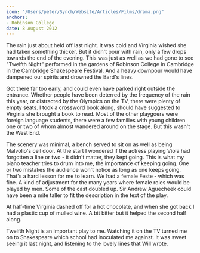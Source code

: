 ```yaml
---
icon: "/Users/peter/Synch/Website/Articles/Films/drama.png"
anchors:
- Robinson College
date: 8 August 2012
---
```

The rain just about held off last night. It was cold and Virginia
wished she had taken something thicker.  But it didn't pour with
rain, only a few drops towards the end of the evening.  This was
just as well as we had gone to see "Twelfth Night" performed in the
gardens of Robinson College in Cambridge in the Cambridge
Shakespeare Festival.  And a heavy downpour would have dampened our
spirits and drowned the Bard's lines.

Got there far too early, and could even have parked right outside
the entrance.  Whether people have been deterred by the frequency
of the rain this year, or distracted by the Olympics on the TV,
there were plenty of empty seats.  I took a crossword book along,
should have suggested to Virginia she brought a book to read.  Most
of the other playgoers were foreign language students, there were a
few families with young children one or two of whom almost wandered
around on the stage.  But this wasn't the West End.

The scenery was minimal, a bench served to sit on as well as being
Malvolio's cell door.  At the start I wondered if the actress
playing Viola had forgotten a line or two - it didn't matter,
they kept going.  This is what my piano teacher tries to drum into
me, the importance of keeping going.  One or two mistakes the
audience won't notice as long as one keeps going.  That's a hard
lesson for me to learn.  We had a female Feste - which was fine.  A
kind of adjustment for the many years where female roles would be
played by men.  Some of the cast doubled up.  Sir Andrew Aguecheek
could have been a mite taller to fit the description in the text of
the play.

At half-time Virginia dashed off for a hot chocolate, and when she
got back I had a plastic cup of mulled wine.  A bit bitter but it
helped the second half along.

Twelfth Night is an important play to me.  Watching it on the TV
turned me on to Shakespeare which school had inoculated me against.
It was sweet seeing it last night, and listening to the lovely
lines that Will wrote.
